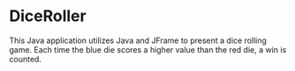 # DiceRoller

This Java application utilizes Java and JFrame to present a dice rolling game. Each time the blue die scores a higher value than the red die, a win is counted.
